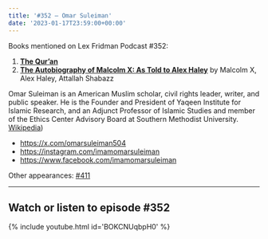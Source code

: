 ```yaml
---
title: '#352 – Omar Suleiman'
date: '2023-01-17T23:59:00+00:00'
---
```


Books mentioned on Lex Fridman Podcast #352:

1. <b><a href="https://amzn.to/3kurO2B" target="_blank" rel="sponsored noopener noreferrer">The Qur’an</a></b>
2. <b><a href="https://amzn.to/3GR5qYv" target="_blank" rel="sponsored noopener noreferrer">The Autobiography of Malcolm X: As Told to Alex Haley</a></b> by Malcolm X, Alex Haley, Attallah Shabazz

Omar Suleiman is an American Muslim scholar, civil rights leader, writer, and public speaker. He is the Founder and President of Yaqeen Institute for Islamic Research, and an Adjunct Professor of Islamic Studies and member of the Ethics Center Advisory Board at Southern Methodist University. <a href="https://en.wikipedia.org/wiki/Omar_Suleiman_(imam" target="_blank">Wikipedia</a>)

- <a href="https://x.com/omarsuleiman504" target="_blank">https://x.com/omarsuleiman504</a>
- <a href="https://instagram.com/imamomarsuleiman" target="_blank">https://instagram.com/imamomarsuleiman</a>
- <a href="https://www.facebook.com/imamomarsuleiman" target="_blank">https://www.facebook.com/imamomarsuleiman</a>

Other appearances: [\#411](/411-omar-suleiman/)

- - - - - -

## Watch or listen to episode #352

{% include youtube.html id='BOKCNUqbpH0' %}
